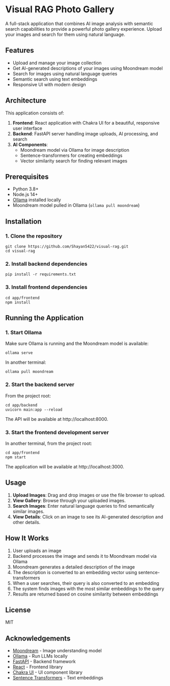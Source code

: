 # Visual RAG Photo Gallery

A full-stack application that combines AI image analysis with semantic search capabilities to provide a powerful photo gallery experience. Upload your images and search for them using natural language.

## Features

- Upload and manage your image collection
- Get AI-generated descriptions of your images using Moondream model
- Search for images using natural language queries
- Semantic search using text embeddings
- Responsive UI with modern design

## Architecture

This application consists of:

1. **Frontend**: React application with Chakra UI for a beautiful, responsive user interface
2. **Backend**: FastAPI server handling image uploads, AI processing, and search
3. **AI Components**:
   - Moondream model via Ollama for image description
   - Sentence-transformers for creating embeddings
   - Vector similarity search for finding relevant images

## Prerequisites

- Python 3.8+
- Node.js 14+
- [Ollama](https://ollama.ai/) installed locally
- Moondream model pulled in Ollama (`ollama pull moondream`)

## Installation

### 1. Clone the repository

```
git clone https://github.com/Shayan5422/visual-rag.git
cd visual-rag
```

### 2. Install backend dependencies

```
pip install -r requirements.txt
```

### 3. Install frontend dependencies

```
cd app/frontend
npm install
```

## Running the Application

### 1. Start Ollama

Make sure Ollama is running and the Moondream model is available:

```
ollama serve
```

In another terminal:

```
ollama pull moondream
```

### 2. Start the backend server

From the project root:

```
cd app/backend
uvicorn main:app --reload
```

The API will be available at http://localhost:8000.

### 3. Start the frontend development server

In another terminal, from the project root:

```
cd app/frontend
npm start
```

The application will be available at http://localhost:3000.

## Usage

1. **Upload Images**: Drag and drop images or use the file browser to upload.
2. **View Gallery**: Browse through your uploaded images.
3. **Search Images**: Enter natural language queries to find semantically similar images.
4. **View Details**: Click on an image to see its AI-generated description and other details.

## How It Works

1. User uploads an image
2. Backend processes the image and sends it to Moondream model via Ollama
3. Moondream generates a detailed description of the image
4. The description is converted to an embedding vector using sentence-transformers
5. When a user searches, their query is also converted to an embedding
6. The system finds images with the most similar embeddings to the query
7. Results are returned based on cosine similarity between embeddings

## License

MIT

## Acknowledgements

- [Moondream](https://github.com/vikhyat/moondream) - Image understanding model
- [Ollama](https://ollama.ai/) - Run LLMs locally
- [FastAPI](https://fastapi.tiangolo.com/) - Backend framework
- [React](https://reactjs.org/) - Frontend library
- [Chakra UI](https://chakra-ui.com/) - UI component library
- [Sentence Transformers](https://www.sbert.net/) - Text embeddings 
